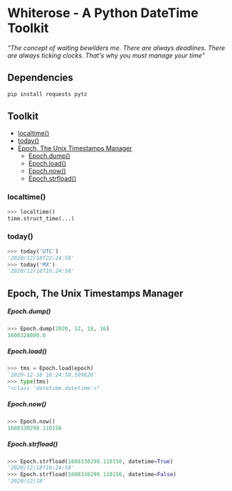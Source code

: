 # Whiterose - A Python DateTime Toolkit 

_"The concept of waiting bewilders me. There are always deadlines. There are always ticking clocks. That's why you must manage your time"_

## Dependencies

```bash
pip install requests pytz
```

## Toolkit

- [localtime()](#localtime)
- [today()](#today)
- [Epoch, The Unix Timestamps Manager](#epoch-the-unix-timestamps-manager)
    + [Epoch.dump()](#epochdump)
    + [Epoch.load()](#epochload)
    + [Epoch.now()](#epochnow)
    + [Epoch.strfload()](#epochstrfload)

### localtime()

```python
>>> localtime()
time.struct_time(...)
```

### today()

```python
>>> today('UTC')
'2020/12/18T22:24:58'
>>> today('MX')
'2020/12/18T16:24:58'
```

## Epoch, The Unix Timestamps Manager

##### Epoch.dump()

```python
>>> Epoch.dump(2020, 12, 18, 16)
1608328800.0
```

##### Epoch.load()

```python
>>> tms = Epoch.load(epoch)
'2020-12-18 16:24:58.109826'
>>> type(tms)
"<class 'datetime.datetime'>"
```

##### Epoch.now()

```python
>>> Epoch.now()
1608330298.110156
```

##### Epoch.strfload()

```python
>>> Epoch.strfload(1608330298.110156, datetime=True)
'2020/12/18T16:24:58'
>>> Epoch.strfload(1608330298.110156, datetime=False)
'2020/12/18'
```
